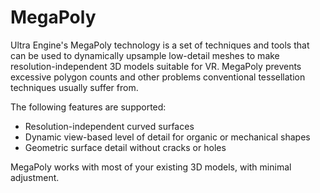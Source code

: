 # MegaPoly

Ultra Engine's MegaPoly technology is a set of techniques and tools that can be used to dynamically upsample low-detail meshes to make resolution-independent 3D models suitable for VR. MegaPoly prevents excessive polygon counts and other problems conventional tessellation techniques usually suffer from.

The following features are supported:

- Resolution-independent curved surfaces
- Dynamic view-based level of detail for organic or mechanical shapes
- Geometric surface detail without cracks or holes

MegaPoly works with most of your existing 3D models, with minimal adjustment.
